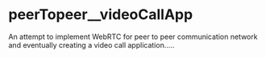 # peerTopeer__videoCallApp
An attempt to implement WebRTC for peer to peer communication network and eventually creating a video call application.....

